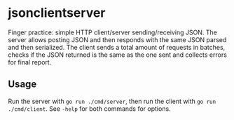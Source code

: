 # jsonclientserver

Finger practice: simple HTTP client/server sending/receiving JSON. The server allows posting JSON and then responds with the same JSON parsed and then serialized. The client sends a total amount of requests in batches, checks if the JSON returned is the same as the one sent and collects errors for final report.

## Usage

Run the server with `go run ./cmd/server`, then run the client with `go run ./cmd/client`.
See `-help` for both commands for options.
